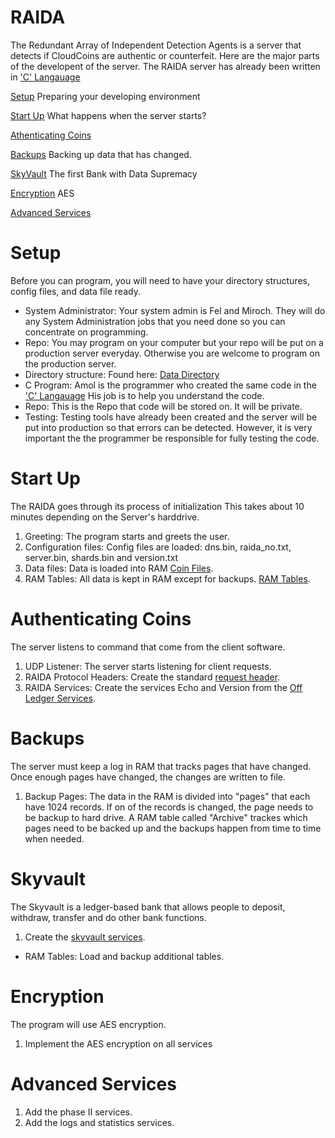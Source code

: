 # RAIDA
The Redundant Array of Independent Detection Agents is a server that detects if CloudCoins are authentic or counterfeit. Here are the major parts of the developent of the server. The RAIDA server has already been written in ['C' Langauage](https://github.com/worthingtonse/RAIDAX/tree/main/code)

[Setup](README.md#setup) Preparing your developing environment

[Start Up](README.md#start-up) What happens when the server starts?

[Athenticating Coins](README.md#authenticating-coins) 

[Backups](README.md#backups) Backing up data that has changed.

[SkyVault](README.md#skyvault) The first Bank with Data Supremacy

[Encryption](README.md#encryption) AES

[Advanced Services](README.md#advanced-services)

# Setup
Before you can program, you will need to have your directory structures, config files, and data file ready. 
* System Administrator: Your system admin is Fel and Miroch. They will do any System Administration jobs that you need done so you can concentrate on programming.
* Repo: You may program on your computer but your repo will be put on a production server everyday. Otherwise you are welcome to program on the production server.
* Directory structure: Found here: [Data Directory](https://github.com/worthingtonse/RAIDAX/blob/main/DATA%20DIRECTORY.MD#data-directory)
* C Program: Amol is the programmer who created the same code in the ['C' Langauage](https://github.com/worthingtonse/RAIDAX/tree/main/code) His job is to help you understand the code. 
* Repo: This is the Repo that code will be stored on. It will be private.
* Testing: Testing tools have already been created and the server will be put into production so that errors can be detected. However, it is very important the the programmer be responsible for fully testing the code.

# Start Up
The RAIDA goes through its process of initialization This takes about 10 minutes depending on the Server's harddrive. 
1. Greeting: The program starts and greets the user.
2. Configuration files: Config files are loaded: dns.bin, raida_no.txt, server.bin, shards.bin and version.txt
3. Data files:  Data is loaded into RAM [Coin Files](https://github.com/worthingtonse/RAIDAX/blob/main/DATA%20DIRECTORY.MD#0-identification-coin-backup-files). 
4. RAM Tables: All data is kept in RAM except for backups. [RAM Tables](https://github.com/worthingtonse/RAIDAX/blob/main/Data_Tables.MD).


# Authenticating Coins
The server listens to command that come from the client software. 
1. UDP Listener: The server starts listening for client requests.
2. RAIDA Protocol Headers: Create the standard [request header](https://github.com/worthingtonse/RAIDAX/blob/main/Request_Response_Headers.md).
3. RAIDA Services: Create the services Echo and Version from the [Off Ledger Services](https://github.com/worthingtonse/RAIDAX/blob/main/OFF_LEDGER.md).


# Backups
The server must keep a log in RAM that tracks pages that have changed. Once enough pages have changed, the changes are written to file. 
1. Backup Pages: The data in the RAM is divided into "pages" that each have 1024 records. If on of the records is changed, the page needs to be backup to hard drive. A RAM table called "Archive" trackes which pages need to be backed up and the backups happen from time to time when needed. 

# Skyvault 
The Skyvault is a ledger-based bank that allows people to deposit, withdraw, transfer and do other bank functions. 
1. Create the [skyvault services](https://github.com/worthingtonse/RAIDAX/blob/main/Skywallet.md#all-services).
* RAM Tables: Load and backup additional tables. 

# Encryption
The program will use AES encryption. 
1. Implement the AES encryption on all services

# Advanced Services
1. Add the phase II services. 
2. Add the logs and statistics services. 

